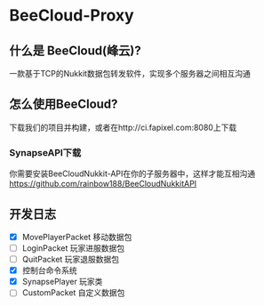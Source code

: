 # BeeCloud-Proxy
## 什么是 BeeCloud(峰云)?
一款基于TCP的Nukkit数据包转发软件，实现多个服务器之间相互沟通
## 怎么使用BeeCloud?
下载我们的项目并构建，或者在http://ci.fapixel.com:8080上下载
### SynapseAPI下载
你需要安装BeeCloudNukkit-API在你的子服务器中，这样才能互相沟通
https://github.com/rainbow188/BeeCloudNukkitAPI
## 开发日志
- [x] MovePlayerPacket 移动数据包
- [ ] LoginPacket 玩家进服数据包
- [ ] QuitPacket 玩家退服数据包
- [x] 控制台命令系统
- [x] SynapsePlayer 玩家类
- [ ] CustomPacket 自定义数据包
